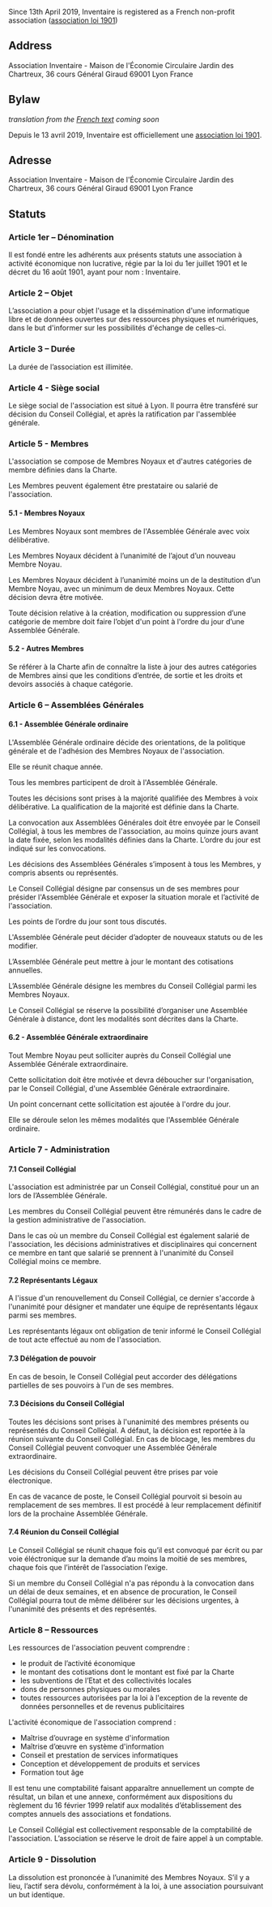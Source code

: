 <!-- LANG:EN, title="Association"-->

Since 13th April 2019, Inventaire is registered as a French non-profit association ([association loi 1901](https://en.wikipedia.org/wiki/Nonprofit_organization#France))

## Address
Association Inventaire - Maison de l'Économie Circulaire
Jardin des Chartreux, 36 cours Général Giraud
69001 Lyon
France

## Bylaw
*translation from the [French text](https://wiki.inventaire.io/wiki/Association?lang=fr) coming soon*

<!-- LANG:FR, title="Association"-->

Depuis le 13 avril 2019, Inventaire est officiellement une [association loi 1901](https://fr.wikipedia.org/wiki/Association_loi_de_1901).

## Adresse
Association Inventaire - Maison de l'Économie Circulaire
Jardin des Chartreux, 36 cours Général Giraud
69001 Lyon
France

## Statuts
### Article 1er – Dénomination
Il est fondé entre les adhérents aux présents statuts une association à activité économique non lucrative, régie par la loi du 1er juillet 1901 et le décret du 16 août 1901, ayant pour nom : Inventaire.

### Article 2 – Objet
L’association a pour objet l'usage et la dissémination d'une informatique libre et de données ouvertes sur des ressources physiques et numériques, dans le but d'informer sur les possibilités d'échange de celles-ci.

### Article 3 – Durée
La durée de l’association est illimitée.

### Article 4 - Siège social
Le siège social de l'association est situé à Lyon. Il pourra être transféré sur décision du Conseil Collégial, et après la ratification par l'assemblée générale.

### Article 5 - Membres
L'association se compose de Membres Noyaux et d'autres catégories de membre définies dans la Charte.

Les Membres peuvent également être prestataire ou salarié de l'association.

#### 5.1 - Membres Noyaux
Les Membres Noyaux sont membres de l'Assemblée Générale avec voix délibérative.

Les Membres Noyaux décident à l’unanimité de l’ajout d’un nouveau Membre Noyau.

Les Membres Noyaux décident à l’unanimité moins un de la destitution d’un Membre Noyau, avec un minimum de deux Membres Noyaux. Cette décision devra être motivée.

Toute décision relative à la création, modification ou suppression d’une catégorie de membre doit faire l’objet d'un point à l'ordre du jour d’une Assemblée Générale.

#### 5.2 - Autres Membres
Se référer à la Charte afin de connaître la liste à jour des autres catégories de Membres ainsi que les conditions d’entrée, de sortie et les droits et devoirs associés à chaque catégorie.

### Article 6 – Assemblées Générales
#### 6.1 - Assemblée Générale ordinaire

L'Assemblée Générale ordinaire décide des orientations, de la politique générale et de l'adhésion des Membres Noyaux de l'association.

Elle se réunit chaque année.

Tous les membres participent de droit à l'Assemblée Générale.

Toutes les décisions sont prises à la majorité qualifiée des Membres à voix délibérative. La qualification de la majorité est définie dans la Charte.

La convocation aux Assemblées Générales doit être envoyée par le Conseil Collégial, à tous les membres de l'association, au moins quinze jours avant la date fixée, selon les modalités définies dans la Charte. L’ordre du jour est indiqué sur les convocations.

Les décisions des Assemblées Générales s’imposent à tous les Membres, y compris absents ou représentés. 

Le Conseil Collégial désigne par consensus un de ses membres pour présider l'Assemblée Générale et exposer la situation morale et l’activité de l'association.

Les points de l’ordre du jour sont tous discutés.

L'Assemblée Générale peut décider d’adopter de nouveaux statuts ou de les modifier.

L’Assemblée Générale peut mettre à jour le montant des cotisations annuelles.

L’Assemblée Générale désigne les membres du Conseil Collégial parmi les Membres Noyaux.

Le Conseil Collégial se réserve la possibilité d’organiser une Assemblée Générale à distance, dont les modalités sont décrites dans la Charte.

#### 6.2 - Assemblée Générale extraordinaire
Tout Membre Noyau peut solliciter auprès du Conseil Collégial une Assemblée Générale extraordinaire. 

Cette sollicitation doit être motivée et devra déboucher sur l'organisation, par le Conseil Collégial, d'une Assemblée Générale extraordinaire. 

Un point concernant cette sollicitation est ajoutée à l'ordre du jour.

Elle se déroule selon les mêmes modalités que l'Assemblée Générale ordinaire.

### Article 7 - Administration

#### 7.1 Conseil Collégial
L'association est administrée par un Conseil Collégial, constitué pour un an lors de l’Assemblée Générale.

Les membres du Conseil Collégial peuvent être rémunérés dans le cadre de la gestion administrative de l'association.

Dans le cas où un membre du Conseil Collégial est également salarié de l'association, les décisions administratives et disciplinaires qui concernent ce membre en tant que salarié se prennent à l'unanimité du Conseil Collégial moins ce membre.

#### 7.2 Représentants Légaux
A l'issue d'un renouvellement du Conseil Collégial, ce dernier s'accorde à l'unanimité pour désigner et mandater une équipe de représentants légaux parmi ses membres.

Les représentants légaux ont obligation de tenir informé le Conseil Collégial de tout acte effectué au nom de l'association.

#### 7.3 Délégation de pouvoir
En cas de besoin, le Conseil Collégial peut accorder des délégations partielles de ses pouvoirs à l'un de ses membres.

#### 7.3 Décisions du Conseil Collégial
Toutes les décisions sont prises à l'unanimité des membres présents ou représentés du Conseil Collégial. A défaut, la décision est reportée à la réunion suivante du Conseil Collégial. En cas de blocage, les membres du Conseil Collégial peuvent convoquer une Assemblée Générale extraordinaire.

Les décisions du Conseil Collégial peuvent être prises par voie électronique.

En cas de vacance de poste, le Conseil Collégial pourvoit si besoin au remplacement de ses membres. Il est procédé à leur remplacement définitif lors de la prochaine Assemblée Générale.

#### 7.4 Réunion du Conseil Collégial
Le Conseil Collégial se réunit chaque fois qu’il est convoqué par écrit ou par voie éléctronique sur la demande d’au moins la moitié de ses membres, chaque fois que l’intérêt de l’association l’exige.

Si un membre du Conseil Collégial n'a pas répondu à la convocation dans un délai de deux semaines, et en absence de procuration, le Conseil Collégial pourra tout de même délibérer sur les décisions urgentes, à l'unanimité des présents et des représentés.

### Article 8 – Ressources
Les ressources de l'association peuvent comprendre : 

 - le produit de l’activité économique
 - le montant des cotisations dont le montant est fixé par la Charte
 - les subventions de l’Etat et des collectivités locales
 - dons de personnes physiques ou morales
 - toutes ressources autorisées par la loi à l'exception de la revente de données personnelles et de revenus publicitaires

L'activité économique de l'association comprend : 
- Maîtrise d’ouvrage en système d'information
- Maîtrise d’œuvre en système d'information
- Conseil et prestation de services informatiques
- Conception et développement de produits et services
- Formation tout âge

Il est tenu une comptabilité faisant apparaître annuellement un compte de résultat, un bilan et une annexe, conformément aux dispositions du règlement du 16 février 1999 relatif aux modalités d’établissement des comptes annuels des associations et fondations.

Le Conseil Collégial est collectivement responsable de la comptabilité de l'association. L’association se réserve le droit de faire appel à un comptable.

### Article 9 - Dissolution
La dissolution est prononcée à l’unanimité des Membres Noyaux.
S’il y a lieu, l’actif sera dévolu, conformément à la loi, à une association poursuivant un but identique.